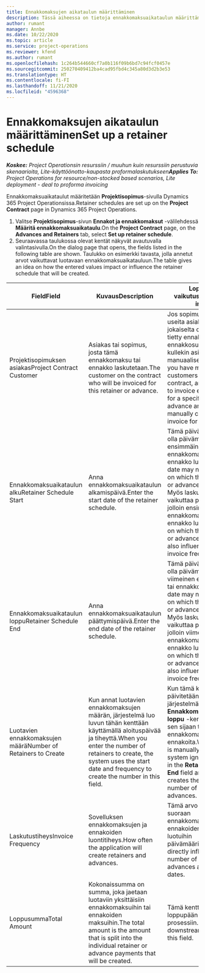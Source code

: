 ```yaml
---
title: Ennakkomaksujen aikataulun määrittäminen
description: Tässä aiheessa on tietoja ennakkomaksuaikataulun määrittämisestä Project Operationsissa.
author: rumant
manager: Annbe
ms.date: 10/22/2020
ms.topic: article
ms.service: project-operations
ms.reviewer: kfend
ms.author: rumant
ms.openlocfilehash: 1c264b544660cf7a0b116f09b6bd7c94fcf0457e
ms.sourcegitcommit: 250270409412ba4cad95fbd4c345a80d3d2b3e53
ms.translationtype: HT
ms.contentlocale: fi-FI
ms.lasthandoff: 11/21/2020
ms.locfileid: "4596368"
---
```

# <a name="set-up-a-retainer-schedule"></a><span data-ttu-id="1c2bd-103">Ennakkomaksujen aikataulun määrittäminen</span><span class="sxs-lookup"><span data-stu-id="1c2bd-103">Set up a retainer schedule</span></span>

<span data-ttu-id="1c2bd-104">_**Koskee:** Project Operationsin resurssiin / muuhun kuin resurssiin perustuvia skenaarioita, Lite-käyttöönotto-kaupasta proformalaskutukseen_</span><span class="sxs-lookup"><span data-stu-id="1c2bd-104">_**Applies To:** Project Operations for resource/non-stocked based scenarios, Lite deployment - deal to proforma invoicing_</span></span>

<span data-ttu-id="1c2bd-105">Ennakkomaksuaikataulut määritetään **Projektisopimus**-sivulla Dynamics 365 Project Operationsissa.</span><span class="sxs-lookup"><span data-stu-id="1c2bd-105">Retainer schedules are set up on the **Project Contract** page in Dynamics 365 Project Operations.</span></span>

1. <span data-ttu-id="1c2bd-106">Valitse **Projektisopimus**-sivun **Ennakot ja ennakkomaksut** -välilehdessä **Määritä ennakkomaksuaikataulu**.</span><span class="sxs-lookup"><span data-stu-id="1c2bd-106">On the **Project Contract** page, on the **Advances and Retainers** tab, select **Set up retainer schedule**.</span></span>
2. <span data-ttu-id="1c2bd-107">Seuraavassa taulukossa olevat kentät näkyvät avautuvalla valintasivulla.</span><span class="sxs-lookup"><span data-stu-id="1c2bd-107">On the dialog page that opens, the fields listed in the following table are shown.</span></span> <span data-ttu-id="1c2bd-108">Taulukko on esimerkki tavasta, jolla annetut arvot vaikuttavat luotavaan ennakkomaksuaikatauluun.</span><span class="sxs-lookup"><span data-stu-id="1c2bd-108">The table gives an idea on how the entered values impact or influence the retainer schedule that will be created.</span></span>

| <span data-ttu-id="1c2bd-109">Field</span><span class="sxs-lookup"><span data-stu-id="1c2bd-109">Field</span></span> | <span data-ttu-id="1c2bd-110">Kuvaus</span><span class="sxs-lookup"><span data-stu-id="1c2bd-110">Description</span></span> | <span data-ttu-id="1c2bd-111">Loppupään vaikutus</span><span class="sxs-lookup"><span data-stu-id="1c2bd-111">Downstream impact</span></span> |
| --- | --- | --- |
| <span data-ttu-id="1c2bd-112">Projektisopimuksen asiakas</span><span class="sxs-lookup"><span data-stu-id="1c2bd-112">Project Contract Customer</span></span> | <span data-ttu-id="1c2bd-113">Asiakas tai sopimus, josta tämä ennakkomaksu tai ennakko laskutetaan.</span><span class="sxs-lookup"><span data-stu-id="1c2bd-113">The customer on the contract who will be invoiced for this retainer or advance.</span></span> | <span data-ttu-id="1c2bd-114">Jos sopimuksessa on useita asiakkaita ja niistä jokaiselta on laskutettava tietty ennakkomaksu- tai ennakkosumma, luo kullekin asiakkaalle manuaalisesti yksi lasku.</span><span class="sxs-lookup"><span data-stu-id="1c2bd-114">If you have multiple customers on the contract, and if you need to invoice each of them for a specific retainer or advance amount, manually create one invoice for each customer.</span></span> |
| <span data-ttu-id="1c2bd-115">Ennakkomaksuaikataulun alku</span><span class="sxs-lookup"><span data-stu-id="1c2bd-115">Retainer Schedule Start</span></span> | <span data-ttu-id="1c2bd-116">Anna ennakkomaksuaikataulun alkamispäivä.</span><span class="sxs-lookup"><span data-stu-id="1c2bd-116">Enter the start date of the retainer schedule.</span></span> | <span data-ttu-id="1c2bd-117">Tämä päivämäärä ei saa olla päivämäärä, jolloin ensimmäinen ennakkomaksu tai ennakko luodaan.</span><span class="sxs-lookup"><span data-stu-id="1c2bd-117">This date may not be the date on which the first retainer or advance is created.</span></span> <span data-ttu-id="1c2bd-118">Myös laskutustiheys vaikuttaa päivämäärään, jolloin ensimmäinen ennakkomaksu tai ennakko luodaan.</span><span class="sxs-lookup"><span data-stu-id="1c2bd-118">The date on which the first retainer or advance is created, is also influenced by the invoice frequency.</span></span> |
| <span data-ttu-id="1c2bd-119">Ennakkomaksuaikataulun loppu</span><span class="sxs-lookup"><span data-stu-id="1c2bd-119">Retainer Schedule End</span></span> | <span data-ttu-id="1c2bd-120">Anna ennakkomaksuaikataulun päättymispäivä.</span><span class="sxs-lookup"><span data-stu-id="1c2bd-120">Enter the end date of the retainer schedule.</span></span> | <span data-ttu-id="1c2bd-121">Tämä päivämäärä ei saa olla päivämäärä, jolloin viimeinen ennakkomaksu tai ennakko luodaan.</span><span class="sxs-lookup"><span data-stu-id="1c2bd-121">This date may not be the date on which the last retainer or advance is created.</span></span> <span data-ttu-id="1c2bd-122">Myös laskutustiheys vaikuttaa päivämäärään, jolloin viimeinen ennakkomaksu tai ennakko luodaan.</span><span class="sxs-lookup"><span data-stu-id="1c2bd-122">The date on which the last retainer or advance is created is also influenced by the invoice frequency.</span></span> |
| <span data-ttu-id="1c2bd-123">Luotavien ennakkomaksujen määrä</span><span class="sxs-lookup"><span data-stu-id="1c2bd-123">Number of Retainers to Create</span></span> | <span data-ttu-id="1c2bd-124">Kun annat luotavien ennakkomaksujen määrän, järjestelmä luo luvun tähän kenttään käyttämällä aloituspäivää ja tiheyttä.</span><span class="sxs-lookup"><span data-stu-id="1c2bd-124">When you enter the number of retainers to create, the system uses the start date and frequency to create the number in this field.</span></span> | <span data-ttu-id="1c2bd-125">Kun tämä kenttä päivitetään manuaalisesti, järjestelmä ohittaa **Ennakkomaksuaikataulun loppu** -kentän arvo ja luo sen sijaan tietyn määrän ennakkomaksuja tai ennakoita.</span><span class="sxs-lookup"><span data-stu-id="1c2bd-125">When this field is manually updated, the system ignores the value in the **Retainer Schedule End** field and instead creates the specific number of retainers or advances.</span></span> |
| <span data-ttu-id="1c2bd-126">Laskutustiheys</span><span class="sxs-lookup"><span data-stu-id="1c2bd-126">Invoice Frequency</span></span> | <span data-ttu-id="1c2bd-127">Sovelluksen ennakkomaksujen ja ennakoiden luontitiheys.</span><span class="sxs-lookup"><span data-stu-id="1c2bd-127">How often the application will create retainers and advances.</span></span> | <span data-ttu-id="1c2bd-128">Tämä arvo vaikuttaa suoraan ennakkomaksujen ja ennakoiden määrään sekä luotuihin päivämääriin.</span><span class="sxs-lookup"><span data-stu-id="1c2bd-128">This value directly influences the number of retainers and advances and the created dates.</span></span> |
| <span data-ttu-id="1c2bd-129">Loppusumma</span><span class="sxs-lookup"><span data-stu-id="1c2bd-129">Total Amount</span></span> | <span data-ttu-id="1c2bd-130">Kokonaissumma on summa, joka jaetaan luotaviin yksittäisiin ennakkomaksuihin tai ennakoiden maksuihin.</span><span class="sxs-lookup"><span data-stu-id="1c2bd-130">The total amount is the amount that is split into the individual retainer or advance payments that will be created.</span></span> | <span data-ttu-id="1c2bd-131">Tämä kenttä ei vaikuta loppupään prosessiin.</span><span class="sxs-lookup"><span data-stu-id="1c2bd-131">There's no downstream impact for this field.</span></span> |
